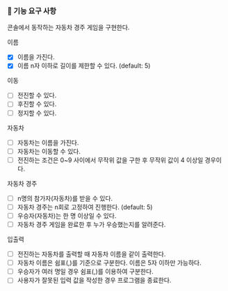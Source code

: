 ### 🎯 기능 요구 사항
콘솔에서 동작하는 자동차 경주 게임을 구현한다.

이름
- [x] 이름을 가진다.
- [x] 이름 n자 이하로 길이를 제한할 수 있다. (default: 5)

이동
- [ ] 전진할 수 있다.
- [ ] 후진할 수 있다.
- [ ] 정지할 수 있다.

자동차
- [ ] 자동차는 이름을 가진다.
- [ ] 자동차는 이동할 수 있다.
- [ ] 전진하는 조건은 0~9 사이에서 무작위 값을 구한 후 무작위 값이 4 이상일 경우이다.

자동차 경주
- [ ] n명의 참가자(자동차)를 받을 수 있다. 
- [ ] 자동차 경주는 n회로 고정하여 진행한다. (default: 5)
- [ ] 우승자(자동차)는 한 명 이상일 수 있다.
- [ ] 자동차 경주 게임을 완료한 후 누가 우승했는지를 알려준다.

입출력
- [ ] 전진하는 자동차를 출력할 때 자동차 이름을 같이 출력한다.
- [ ] 자동차 이름은 쉼표(,)를 기준으로 구분한다. 이름은 5자 이하만 가능하다.
- [ ] 우승자가 여러 명일 경우 쉼표(,)를 이용하여 구분한다.
- [ ] 사용자가 잘못된 입력 값을 작성한 경우 프로그램을 종료한다.
